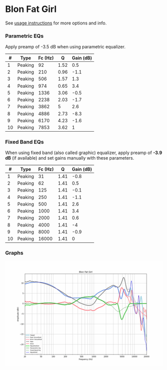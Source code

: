 # Blon Fat Girl
See [usage instructions](https://github.com/jaakkopasanen/AutoEq#usage) for more options and info.

### Parametric EQs
Apply preamp of -3.5 dB when using parametric equalizer.

|   # | Type    |   Fc (Hz) |    Q |   Gain (dB) |
|-----|---------|-----------|------|-------------|
|   1 | Peaking |        92 | 1.52 |         0.5 |
|   2 | Peaking |       210 | 0.96 |        -1.1 |
|   3 | Peaking |       506 | 1.57 |         1.3 |
|   4 | Peaking |       974 | 0.65 |         3.4 |
|   5 | Peaking |      1336 | 3.06 |        -0.5 |
|   6 | Peaking |      2238 | 2.03 |        -1.7 |
|   7 | Peaking |      3862 | 5    |         2.6 |
|   8 | Peaking |      4886 | 2.73 |        -8.3 |
|   9 | Peaking |      6170 | 4.23 |        -1.6 |
|  10 | Peaking |      7853 | 3.62 |         1   |

### Fixed Band EQs
When using fixed band (also called graphic) equalizer, apply preamp of **-3.9 dB** (if available) and set gains manually with these parameters.

|   # | Type    |   Fc (Hz) |    Q |   Gain (dB) |
|-----|---------|-----------|------|-------------|
|   1 | Peaking |        31 | 1.41 |        -0.8 |
|   2 | Peaking |        62 | 1.41 |         0.5 |
|   3 | Peaking |       125 | 1.41 |        -0.1 |
|   4 | Peaking |       250 | 1.41 |        -1.1 |
|   5 | Peaking |       500 | 1.41 |         2.6 |
|   6 | Peaking |      1000 | 1.41 |         3.4 |
|   7 | Peaking |      2000 | 1.41 |         0.6 |
|   8 | Peaking |      4000 | 1.41 |        -4   |
|   9 | Peaking |      8000 | 1.41 |        -0.9 |
|  10 | Peaking |     16000 | 1.41 |         0   |

### Graphs
![](./Blon%20Fat%20Girl.png)
